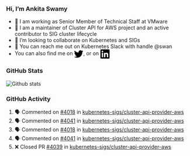 ### Hi, I’m Ankita Swamy

- 💼 I am working as Senior Member of Technical Staff at VMware
- 👀 I am a maintainer of Cluster API for AWS project and an active contributor to SIG cluster lifecycle
- 💞️ I’m looking to collaborate on Kubernetes and SIGs
- 💬 You can reach me out on Kubernetes Slack with handle @swan
- You can also find me on <a href="https://twitter.com/SwamyAnkita" target="blank"><img align="center" src="https://raw.githubusercontent.com/Ankitasw/Ankitasw/master/svg/twitter.svg" alt="Ankitasw" height="25" width="25" color="#1DA1f2" /></a>, or on <a href="https://www.linkedin.com/in/Ankitaswamy/" target="blank"><img align="center" src="https://raw.githubusercontent.com/Ankitasw/Ankitasw/master/svg/linkedin.svg" alt="Ankitasw" height="25" width="25" /></a>

### GitHub Stats
![Github stats](https://github-readme-stats.vercel.app/api?username=Ankitasw&count_private=true&show_icons=true&theme=tokyonight)

### GitHub Activity 
<!--START_SECTION:activity-->
1. 🗣 Commented on [#4018](https://github.com/kubernetes-sigs/cluster-api-provider-aws/issues/4018) in [kubernetes-sigs/cluster-api-provider-aws](https://github.com/kubernetes-sigs/cluster-api-provider-aws)
2. 🗣 Commented on [#4041](https://github.com/kubernetes-sigs/cluster-api-provider-aws/issues/4041) in [kubernetes-sigs/cluster-api-provider-aws](https://github.com/kubernetes-sigs/cluster-api-provider-aws)
3. 🗣 Commented on [#4018](https://github.com/kubernetes-sigs/cluster-api-provider-aws/issues/4018) in [kubernetes-sigs/cluster-api-provider-aws](https://github.com/kubernetes-sigs/cluster-api-provider-aws)
4. 🗣 Commented on [#4041](https://github.com/kubernetes-sigs/cluster-api-provider-aws/issues/4041) in [kubernetes-sigs/cluster-api-provider-aws](https://github.com/kubernetes-sigs/cluster-api-provider-aws)
5. ❌ Closed PR [#4039](https://github.com/kubernetes-sigs/cluster-api-provider-aws/pull/4039) in [kubernetes-sigs/cluster-api-provider-aws](https://github.com/kubernetes-sigs/cluster-api-provider-aws)
<!--END_SECTION:activity-->

